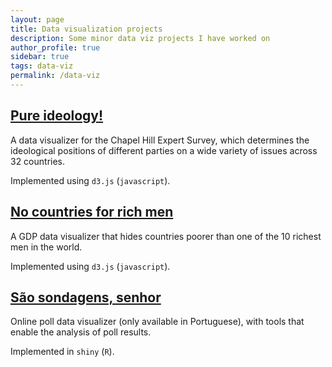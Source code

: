 ```yaml
---
layout: page
title: Data visualization projects
description: Some minor data viz projects I have worked on
author_profile: true
sidebar: true
tags: data-viz
permalink: /data-viz
---
```


## [Pure ideology!](https://pure-ideology.netlify.app/)

A data visualizer for the Chapel Hill Expert Survey, which determines the ideological positions of different parties on a wide variety of issues across 32 countries.

Implemented using `d3.js` (`javascript`).

## [No countries for rich men](https://rich-boys.netlify.app/)

A GDP data visualizer that hides countries poorer than one of the 10 richest men in the world.

Implemented using `d3.js` (`javascript`).

## [São sondagens, senhor](https://zegui7.shinyapps.io/B-A-BA-Sondagens/)

Online poll data visualizer (only available in Portuguese), with tools that enable the analysis of poll results.

Implemented in `shiny` (`R`).
